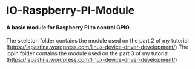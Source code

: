 # IO-Raspberry-PI-Module
#### A basic module for Raspberry PI to control GPIO.

The skeleton folder contains the module used on the part 2 of my tutorial (https://lapastina.wordpress.com/linux-device-driver-development/)
The iopin folder contains the module used on the part 3 of my tutorial (https://lapastina.wordpress.com/linux-device-driver-development/)
